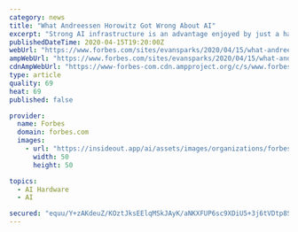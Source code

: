 ```yaml
---
category: news
title: "What Andreessen Horowitz Got Wrong About AI"
excerpt: "Strong AI infrastructure is an advantage enjoyed by just a handful of the most elite technology companies in the world. In the near future, access to AI infrastructure will be democratized, and at that point AI will really take off as an industry."
publishedDateTime: 2020-04-15T19:20:00Z
webUrl: "https://www.forbes.com/sites/evansparks/2020/04/15/what-andreessen-horowitz-got-wrong-about-ai/"
ampWebUrl: "https://www.forbes.com/sites/evansparks/2020/04/15/what-andreessen-horowitz-got-wrong-about-ai/amp/"
cdnAmpWebUrl: "https://www-forbes-com.cdn.ampproject.org/c/s/www.forbes.com/sites/evansparks/2020/04/15/what-andreessen-horowitz-got-wrong-about-ai/amp/"
type: article
quality: 69
heat: 69
published: false

provider:
  name: Forbes
  domain: forbes.com
  images:
    - url: "https://insideout.app/ai/assets/images/organizations/forbes.com-50x50.jpg"
      width: 50
      height: 50

topics:
  - AI Hardware
  - AI

secured: "equu/Y+zAKdeuZ/KOztJksEElqMSkJAyK/aNKXFUP6sc9XDiU5+3j6tVDtp8Sc024UtsZeDccGL6+XaFGVpH7vwHRoCUDN0q1zpve+kAjYI2VMbn+dSEIEyJTK8NHVGhtvBE8vYTXwh27q6keg8j7BH1xxHKbG5qP9CGEzU9XWys7774KTywmCE/ml7vyCffUyqC7zYj8hdmyFqS3E43d6NOEqPokiMSrhEMXyaSPQoKgDqBORoU1BQvGYTelr06fe1DknLzzm+eTPcy4ybo52vKmne7oqIa0K6pRnw2+lnG+UCqIXnT8qTsK3IjXuy98ET6RS1AHUTpoTT2Eabt2tEPsQcCEFEbl9St3ndqp59QkU1hY3eX0Bfvdh5TpaBcird7CbhLPLkCn+JiyFX+TqYBAidbEFj5S8lHSe8slITbSXZZqy7N+lp1WL9oJkBWXqpqgb3lBEkoK1B6evvyUky6qgMZzT8ysadjwtS4ZPs=;8SCt7Dmk6hhto+tcGjpHGw=="
---
```


